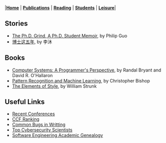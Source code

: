 |[<b>Home</b>](https://hxuhack.github.io/) | [<b>Publications</b>](publication/list) | [<b>Reading</b>](reading/list) | [<b>Students</b>](students/list) | [<b>Leisure</b>](leisure/list)|

## Stories

- [The Ph.D. Grind, A Ph.D. Student Memoir](http://pgbovine.net/PhD-memoir/pguo-PhD-grind.pdf), by Philip Guo
- [博士这五年](https://zhuanlan.zhihu.com/p/25099638), by 李沐

## Books

- [Computer Systems: A Programmer's Perspective](https://book.douban.com/subject/3023631/), by Randal Bryant and David R. O'Hallaron
- [Pattern Recognition and Machine Learning](https://book.douban.com/subject/2061116/), by Christopher Bishop
- [The Elements of Style](https://book.douban.com/subject/1433835/), by William Strunk

## Useful Links
- [Recent Conferences](http://confsearch.ethz.ch/confsearch/faces/pages/topic.jsp?topic=Security%20&sortMode=1&graphicView=1)  
- [CCF Ranking](http://www.ccf.org.cn/xspj/gyml/)   
- [Common Bugs in Writting](http://www.cs.columbia.edu/~hgs/etc/writing-bugs.html)  
- [Top Cybersecurity Scientists](http://s3.eurecom.fr/~balzarot/notes/top4/index.html)  
- [Software Engineering Academic Genealogy](http://taoxie.cs.illinois.edu/sefamily.htm)
